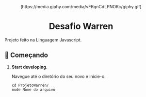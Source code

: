 <div align="center">
  (https://media.giphy.com/media/vFKqnCdLPNOKc/giphy.gif)
</div>

<h1 align="center">
  Desafio Warren
</h1>
Projeto feito na Linguagem Javascript.

## 🚀 Começando

1.  **Start developing.**

    Navegue até o diretório do seu novo e inicie-o.

    ```shell
    cd ProjetoWarren/
    node Nome do arquivo
    ```



